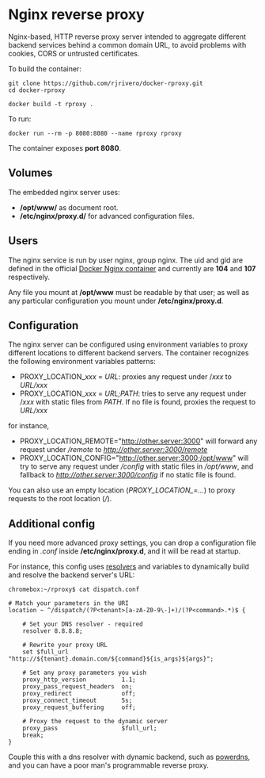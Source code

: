 Nginx reverse proxy
===================

Nginx-based, HTTP reverse proxy server intended to aggregate different backend services behind a common domain URL, to avoid problems with cookies, CORS or untrusted certificates.

To build the container:

```
git clone https://github.com/rjrivero/docker-rproxy.git
cd docker-rproxy

docker build -t rproxy .
```

To run:

```
docker run --rm -p 8080:8080 --name rproxy rproxy
```

The container exposes **port 8080**.

Volumes
-------

The embedded nginx server uses:

  - **/opt/www/** as document root.
  - **/etc/nginx/proxy.d/** for advanced configuration files.

Users
-----

The nginx service is run by user nginx, group nginx. The uid and gid are defined in the official [Docker Nginx container](https://hub.docker.com/_/nginx/) and currently are **104** and **107** respectively.

Any file you mount at **/opt/www** must be readable by that user; as well as any particular configuration you mount under **/etc/nginx/proxy.d**.

Configuration
-------------

The nginx server can be configured using environment variables to proxy different locations to different backend servers. The container recognizes the following environment variables patterns:

  - PROXY_LOCATION_*xxx* = *URL*: proxies any request under /*xxx* to *URL/xxx*
  - PROXY_LOCATION_*xxx* = *URL;PATH*: tries to serve any request under /*xxx* with static files from *PATH*. If no file is found, proxies the request to *URL/xxx*

for instance,

  - PROXY_LOCATION_REMOTE="http://other.server:3000" will forward any request under */remote* to *http://other.server:3000/remote*
  - PROXY_LOCATION_CONFIG="http://other.server:3000;/opt/www" will try to serve any request under */config* with static files in */opt/www*, and fallback to *http://other.server:3000/config* if no static file is found.

You can also use an empty location (*PROXY_LOCATION_=...*) to proxy requests to the root location (*/*).

Additional config
-----------------

If you need more advanced proxy settings, you can drop a configuration file ending in *.conf* inside **/etc/nginx/proxy.d**, and it will be read at startup.

For instance, this config uses [resolvers](http://nginx.org/en/docs/http/ngx_http_core_module.html#resolver) and variables to dynamically build and resolve the backend server's URL:

```
chromebox:~/rproxy$ cat dispatch.conf 

# Match your parameters in the URI
location ~ ^/dispatch/(?P<tenant>[a-zA-Z0-9\-]+)/(?P<command>.*)$ {

    # Set your DNS resolver - required
    resolver 8.8.8.8;

    # Rewrite your proxy URL
    set $full_url "http://${tenant}.domain.com/${command}${is_args}${args}";

    # Set any proxy parameters you wish
    proxy_http_version          1.1;
    proxy_pass_request_headers  on;
    proxy_redirect              off;
    proxy_connect_timeout       5s;
    proxy_request_buffering     off;

    # Proxy the request to the dynamic server
    proxy_pass                  $full_url;
    break;
}
```

Couple this with a dns resolver with dynamic backend, such as [powerdns](https://www.powerdns.com/), and you can have a poor man's programmable reverse proxy.

